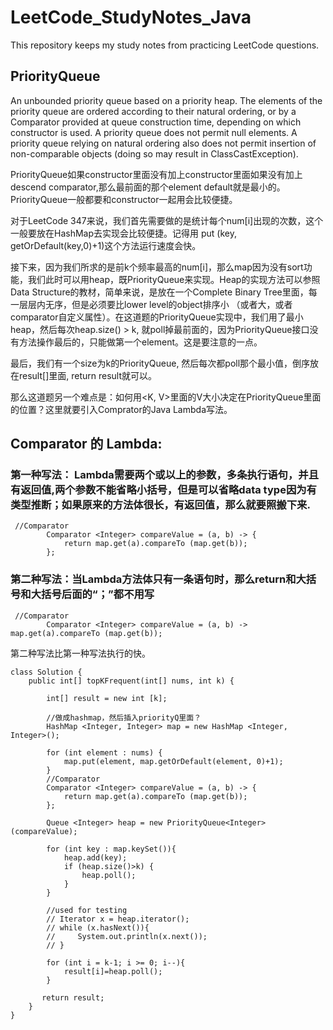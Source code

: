 # LeetCode_StudyNotes_Java
This repository keeps my study notes from practicing LeetCode questions. 

## PriorityQueue
An unbounded priority queue based on a priority heap. The elements of the priority queue are ordered according to their natural ordering, or by a Comparator provided at queue construction time, depending on which constructor is used. A priority queue does not permit null elements. A priority queue relying on natural ordering also does not permit insertion of non-comparable objects (doing so may result in ClassCastException).

PriorityQueue如果constructor里面没有加上constructor里面如果没有加上descend comparator,那么最前面的那个element default就是最小的。PriorityQueue一般都要和constructor一起用会比较便捷。

对于LeetCode 347来说，我们首先需要做的是统计每个num[i]出现的次数，这个一般要放在HashMap去实现会比较便捷。记得用 put (key, getOrDefault(key,0)+1)这个方法运行速度会快。

接下来，因为我们所求的是前k个频率最高的num[i]，那么map因为没有sort功能，我们此时可以用heap，既PriorityQueue来实现。Heap的实现方法可以参照Data Structure的教材，简单来说，是放在一个Complete Binary Tree里面，每一层层内无序，但是必须要比lower level的object排序小 （或者大，或者comparator自定义属性）。在这道题的PriorityQueue实现中，我们用了最小heap，然后每次heap.size() > k, 就poll掉最前面的，因为PriorityQueue接口没有方法操作最后的，只能做第一个element。这是要注意的一点。

最后，我们有一个size为k的PriorityQueue, 然后每次都poll那个最小值，倒序放在result[]里面, return result就可以。

那么这道题另一个难点是：如何用<K, V>里面的V大小决定在PriorityQueue里面的位置？这里就要引入Comprator的Java Lambda写法。

## Comparator 的 Lambda:
### 第一种写法： Lambda需要两个或以上的参数，多条执行语句，并且有返回值,两个参数不能省略小括号，但是可以省略data type因为有类型推断；如果原来的方法体很长，有返回值，那么就要照搬下来.
```
 //Comparator 
        Comparator <Integer> compareValue = (a, b) -> {
            return map.get(a).compareTo (map.get(b));
        };
```
### 第二种写法：当Lambda方法体只有一条语句时，那么return和大括号和大括号后面的“；”都不用写
```
 //Comparator 
        Comparator <Integer> compareValue = (a, b) -> map.get(a).compareTo (map.get(b));
```
第二种写法比第一种写法执行的快。

```
class Solution {
    public int[] topKFrequent(int[] nums, int k) {
        
        int[] result = new int [k];
        
        //做成hashmap，然后插入priorityQ里面？
        HashMap <Integer, Integer> map = new HashMap <Integer, Integer>();
        
        for (int element : nums) {
            map.put(element, map.getOrDefault(element, 0)+1);
        }
        //Comparator 
        Comparator <Integer> compareValue = (a, b) -> {
            return map.get(a).compareTo (map.get(b));
        };
        
        Queue <Integer> heap = new PriorityQueue<Integer>(compareValue);
        
        for (int key : map.keySet()){
            heap.add(key);
            if (heap.size()>k) {
                heap.poll();
            }
        }
        
        //used for testing
        // Iterator x = heap.iterator();
        // while (x.hasNext()){
        //     System.out.println(x.next());
        // }
        
        for (int i = k-1; i >= 0; i--){
            result[i]=heap.poll();
        }
        
       return result;
    }
}
```
